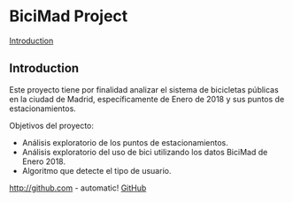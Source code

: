 # BiciMad Project

[Introduction](TFM/README.md)


## Introduction
Este proyecto tiene por finalidad analizar el sistema de bicicletas públicas en la ciudad de Madrid, específicamente de Enero de 2018  y sus puntos de estacionamientos. 


Objetivos del proyecto:

- Análisis exploratorio de los puntos de estacionamientos.
- Análisis exploratorio del uso de bici utilizando los datos BiciMad
de Enero 2018.
- Algoritmo que detecte el tipo de usuario.


http://github.com - automatic!
[GitHub](http://github.com)



